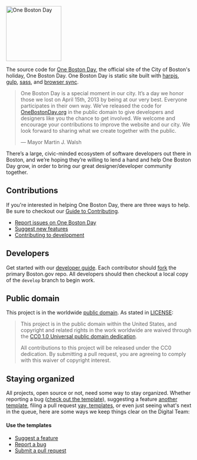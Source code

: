 <img src="http://www.onebostonday.org/img/logos/OneBostonDay_Logo_02_BlueWhite-square.jpg" alt="One Boston Day" width="150" />

The source code for [One Boston Day](http://www.onebostonday.org/), the official site of the City of Boston's holiday, One Boston Day. One Boston Day is static site built with [harpjs](http://harpjs.com/), [gulp](http://gulpjs.com), [sass](http://sass-lang.com), and [browser sync](https://browsersync.io/).

> One Boston Day is a special moment in our city. It’s a day we honor those we lost on April 15th, 2013 by being at our very best. Everyone participates in their own way. We’ve released the code for [OneBostonDay.org](http://www.onebostonday.org) in the public domain to give  developers and designers like you the chance to get involved. We welcome and encourage your contributions to improve the website and our city. We look forward to sharing what we create together with the public.
>
>— Mayor Martin J. Walsh

There’s a large, civic-minded ecosystem of software developers out there in Boston, and we’re hoping they’re willing to lend a hand and help One Boston Day grow, in order to bring our great designer/developer community together.

## Contributions

If you're interested in helping One Boston Day, there are three ways to help. Be sure to checkout our [Guide to Contributing](https://github.com/cityofboston/OneBostonDay/blob/master/guides/03-contributing-to-boston.gov.md).

* [Report issues on One Boston Day](httphttps://github.com/CityOfBoston/onebostonday/blob/master/guides/03-contributing-to-one-boston-day.md#reporting-bugs)
* [Suggest new features](https://github.com/CityOfBoston/onebostonday/blob/master/guides/03-contributing-to-one-boston-day.md#suggest-new-features)
* [Contributing to development](https://github.com/CityOfBoston/onebostonday/blob/master/guides/03-contributing-to-one-boston-day.md#contributing-to-development)

## Developers

Get started with our [developer guide](https://github.com/cityofboston/OneBostonDay/blob/master/guides/02-setting-up-development.md). Each contributor should [fork](https://help.github.com/articles/fork-a-repo) the primary Boston.gov repo. All developers should then checkout a local copy of the `develop` branch to begin work.


## Public domain

This project is in the worldwide [public domain](LICENSE.md). As stated in [LICENSE](LICENSE.md):

> This project is in the public domain within the United States, and copyright and related rights in the work worldwide are waived through the [CC0 1.0 Universal public domain dedication](https://creativecommons.org/publicdomain/zero/1.0/).
>
> All contributions to this project will be released under the CC0 dedication. By submitting a pull request, you are agreeing to comply with this waiver of copyright interest.

## Staying organized

All projects, open source or not, need some way to stay organized. Whether reporting a bug ([check out the template](https://github.com/CityOfBoston/onebostonday/blob/master/guides/03-contributing-to-one-boston-day.md#bug-report-template)), suggesting a feature [another template](https://github.com/CityOfBoston/onebostonday/blob/master/guides/03-contributing-to-one-boston-day.md#feature-template), filing a pull request [yay, templates](https://github.com/CityOfBoston/onebostonday/blob/master/guides/03-contributing-to-one-boston-day.md#pull-request-template), or even just seeing what's next in the queue, here are some ways we keep things clear on the Digital Team:

#### Use the templates

* [Suggest a feature](https://github.com/CityOfBoston/onebostonday/blob/master/guides/03-contributing-to-one-boston-day.md#feature-template)
* [Report a bug](https://github.com/CityOfBoston/onebostonday/blob/master/guides/03-contributing-to-one-boston-day.md#bug-report-template)
* [Submit a pull request](https://github.com/CityOfBoston/onebostonday/blob/master/guides/03-contributing-to-one-boston-day.md#pull-request-template)